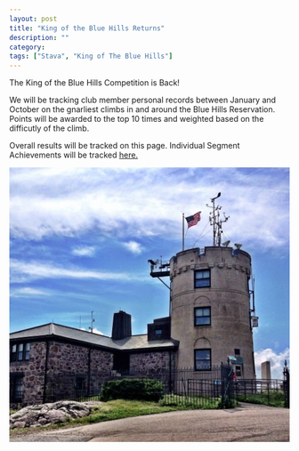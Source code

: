 ```yaml
---
layout: post
title: "King of the Blue Hills Returns"
description: ""
category: 
tags: ["Stava", "King of The Blue Hills"]
---
```

<div class="row">
    <div class="col-xl-8 col-lg-8">
        <p>
            The King of the Blue Hills Competition is Back!
        </p>
        <p>
             We will be tracking club member personal records between January and October on the gnarliest climbs in and around the Blue Hills Reservation. Points will be awarded to the top 10 times and weighted based on the difficutly of the climb.
        </p>
        <p>
            Overall results will be tracked on this page. Individual Segment Achievements will be tracked <a href="/results/">here.</a>
        </p>
    </div>
    <div class="col-xl-4 col-lg-4">
        <img class="img-responsive" src="/images/observatory.jpg"/>
    </div>
</div>











